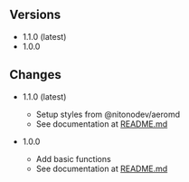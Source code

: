 ## Versions

-   1.1.0 (latest)
-   1.0.0

## Changes

-   1.1.0 (latest)

    -   Setup styles from @nitonodev/aeromd
    -   See documentation at [README.md](https://www.npmjs.com/package/@nitonodev/aeromd-react/v/1.1.0)

-   1.0.0
    -   Add basic functions
    -   See documentation at [README.md](https://www.npmjs.com/package/@nitonodev/aeromd-react/v/1.0.0)
